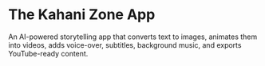 # The Kahani Zone App

An AI-powered storytelling app that converts text to images, animates them into videos, adds voice-over, subtitles, background music, and exports YouTube-ready content.
